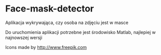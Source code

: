 # Face-mask-detector
Aplikacja wykrywająca, czy osoba na zdjęciu jest w masce

Do uruchomienia aplikacji potrzebne jest środowisko Matlab, najlepiej w najnowszej wersji

Icons made by http://www.freepik.com
